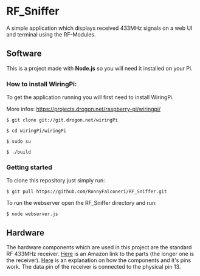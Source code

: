 # RF_Sniffer
A simple application which displays received 433MHz signals on a web UI and terminal using the RF-Modules.


## Software
This is a project made with **Node.js** so you will need it installed on your Pi.


### How to install WiringPi:

To get the application running you will first need to install WiringPi. 

More infos: https://projects.drogon.net/raspberry-pi/wiringpi/

``` $ git clone git://git.drogon.net/wiringPi ```

``` $ cd wiringPi/wiringPi ```

``` $ sudo su ```

``` $ ./build ```

### Getting started

To clone this repository just simply run:

``` $ git pull https://github.com/RonnyFalconeri/RF_Sniffer.git ```
  
To run the webserver open the RF_Sniffer directory and run:

``` $ node webserver.js ```

## Hardware
The hardware components which are used in this project are the standard RF 433MHz receiver. [Here](https://www.amazon.de/Empf%C3%A4nger-Wireless-Transmitter-Receiver-Arduino/dp/B00GMCK4G0 "Title") is an Amazon link to the parts (the longer one is the receiver).
[Here](https://www.instructables.com/id/Super-Simple-Raspberry-Pi-433MHz-Home-Automation/ "Title") is an explanation on how the components and it's pins work. The data pin of the receiver is connected to the physical pin 13.
